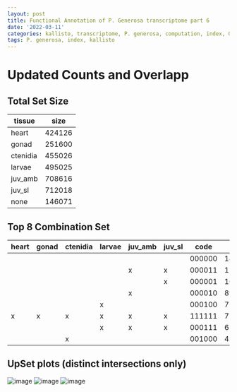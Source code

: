 ```yaml
---
layout: post
title: Functional Annotation of P. Generosa transcriptome part 6
date: '2022-03-11'
categories: kallisto, transcriptome, P. generosa, computation, index, QC, count data
tags: P. generosa, index, kallisto
---
```

# Updated Counts and Overlapp 
## Total Set Size 
| tissue  | size   |
|---------|--------|
| heart   | 424126 |
| gonad   | 251600 |
| ctenidia| 455026 |
| larvae  | 495025 |
| juv_amb | 708616 |
| juv_sl  | 712018 |
| none    | 146071 |

## Top 8 Combination Set
 | heart |gonad |ctenidia |larvae |juv_amb |juv_sl   |code   |size|
 |-------|------|---------|-------|--------|---------|-------|---|
 |       |      |         |       |        |         |000000| 146071|
 |       |       |        |       |      x  |    x |000011 |124086|
 |       |       |        |       |          |   x |000001 |104224|
 |       |       |        |       |      x   |     |000010 | 89327|
 |       |       |         |    x |         |     | 000100 | 77049|
  |    x |    x   |     x  |    x  |     x  |    x |111111  |71960|
  |      |         |        |   x |      x|      x| 000111  |65715|
  |      |          |   x |      |        |       | 001000 | 43172|
 
## UpSet plots (distinct intersections only)
![image](https://user-images.githubusercontent.com/81712104/157967750-211b66cb-cf57-4a90-8106-68ae3b1f4d3c.png)
![image](https://user-images.githubusercontent.com/81712104/157967800-292cc13b-27d0-4a48-bd12-39b3e5c94b2f.png)
![image](https://user-images.githubusercontent.com/81712104/157967825-e27ab5d1-e65f-446e-8777-76326f043ea9.png)
